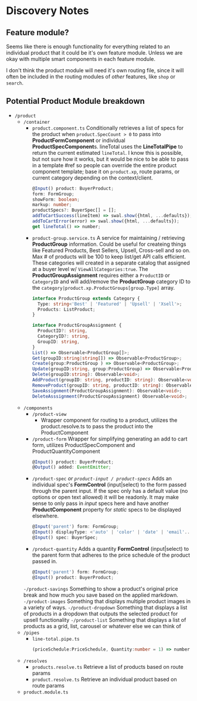 # Discovery Notes

## Feature module?
Seems like there is enough functionality for everything related to an individual product that it could be it's own feature module. Unless we are okay with multiple smart components in each feature module.

I don't think the product module will need it's own routing file, since it will often be included in the routing modules of _other_ features, like `shop` or `search`.

## Potential Product Module breakdown
- `/product`
  - `/container`
    - `product.component.ts`
      Conditionally retrieves a list of specs for the product when `product.SpecCount > 0` to pass into **ProductFormComponent** or individual **ProductSpecComponent**s. lineTotal uses the **LineTotalPipe** to return the current estimated `lineTotal`. I know this is possible, but not sure how it works, but it would be nice to be able to pass in a template #ref so people can override the entire product component template; base it on `product.xp`, route params, or current category depending on the context/client.
      ```typescript
      @Input() product: BuyerProduct;
      form: FormGroup;
      showForm: boolean;
      markup: number;
      productSpecs?: BuyerSpec[] = [];
      addToCartSuccess(lineItem) => swal.show({html, ...defaults});
      addToCartError(error) => swal.show({html, ...defaults});
      get lineTotal() => number;
      ```
    - `product-group.service.ts`
    A service for maintaining / retrieving **ProductGroup** information. Could be useful for createing things like Featured Products, Best Sellers, Upsell, Cross-sell and so on. Max # of products will be 100 to keep list/get API calls efficient. These categories will created in a separate catalog that assigned at a buyer level w/ `ViewAllCategories:true`.
    The **ProductGroupAssignment** requires either a `ProductID` or `CategoryID` and will add/remove the **ProductGroup** category ID to the `category|product.xp.ProductGroups[group.Type]` array.
      ```typescript
      interface ProductGroup extends Category {
        Type: string<'Best' | 'Featured' | 'Upsell' | 'Xsell'>;
        Products: ListProduct;
      }

      interface ProductGroupAssignment {
        ProductID?: string,
        CategoryID?: string,
        GroupID: string,
      }
      List() => Observable<ProductGroup[]>;
      Get(groupID:string|string[]) => Observable<ProductGroup>;
      Create(group:ProductGroup ) => Observable<ProductGroup>;
      Update(groupID:string, group:ProductGroup) => Observable<ProductGroup>;
      Delete(groupID:string): Observable<void>;
      AddProduct(groupID: string, productID: string): Observable<void>;
      RemoveProduct(groupID: string, productID: string): Observable<void>;
      SaveAssignment(ProductGroupAssignment): Observable<void>;
      DeleteAsssignment(ProductGroupAssignment) Observable<void>;
      ```
  - `/components`
    - `/product-view`
      - Wrapper component for routing to a product, utilizes the product.resolve.ts to pass the product into the ProductComponent
    - `/product-form`
      Wrapper for simplifying generating an add to cart form, utilizes ProductSpecComponent and ProductQuantityComponent
      ```typescript
      @Input() product: BuyerProduct;
      @Output() added: EventEmitter;
      ```
    - `/product-spec` _or `product-input / product-specs`_
      Adds an individual spec's **FormControl** (input|select) to the form passed through the parent input. If the spec only has a default value (no options or open text allowed) it will be readonly. It may make sense to only pass in _input_ specs here and have another **ProductComponent** property for _static_ specs to be displayed elsewhere.
      ```typescript
      @Input('parent') form: FormGroup;
      @Input() displayType: <'auto' | 'color' | 'date' | 'email'...>;
      @Input() spec: BuyerSpec;
      ```
    - `/product-quantity`
      Adds a quantity **FormControl** (input|select) to the parent form that adheres to the price schedule of the product passed in.
      ```typescript
      @Input('parent') form: FormGroup;
      @Input() product: BuyerProduct;
      ```
    `-/product-savings`
    Something to show a product's original price break and how much you save based on the applied markdown.
    `-/product-images`
    Something that displays multiple product images in a variety of ways.
    `-/product-dropdown`
    Something that displays a list of products in a dropdown that outputs the selected product for upsell functionality
    `-/product-list`
    Something that displays a list of products as a grid, list, carousel or whatever else we can think of
  - `/pipes`
    - `line-total.pipe.ts`
      ```typescript
      (priceSchedule:PriceSchedule, Quantity:number = 1) => number
      ```
  - `/resolves`
    - `products.resolve.ts`
    Retrieve a list of products based on route params
    - `product.resolve.ts`
    Retrieve an individual product based on route params
  - `product.module.ts`
